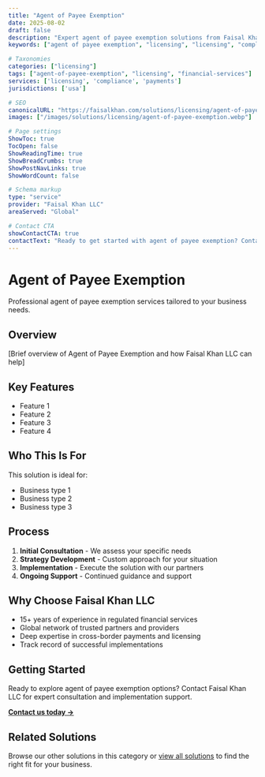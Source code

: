 ```yaml
---
title: "Agent of Payee Exemption"
date: 2025-08-02
draft: false
description: "Expert agent of payee exemption solutions from Faisal Khan LLC"
keywords: ["agent of payee exemption", "licensing", "licensing", "compliance", "faisal khan"]

# Taxonomies
categories: ["licensing"]
tags: ["agent-of-payee-exemption", "licensing", "financial-services"]
services: ['licensing', 'compliance', 'payments']
jurisdictions: ['usa']

# SEO
canonicalURL: "https://faisalkhan.com/solutions/licensing/agent-of-payee-exemption/"
images: ["/images/solutions/licensing/agent-of-payee-exemption.webp"]

# Page settings
ShowToc: true
TocOpen: false
ShowReadingTime: true
ShowBreadCrumbs: true
ShowPostNavLinks: true
ShowWordCount: false

# Schema markup
type: "service"
provider: "Faisal Khan LLC"
areaServed: "Global"

# Contact CTA
showContactCTA: true
contactText: "Ready to get started with agent of payee exemption? Contact Faisal Khan LLC for expert consultation."
---
```

# Agent of Payee Exemption

Professional agent of payee exemption services tailored to your business needs.

## Overview

[Brief overview of Agent of Payee Exemption and how Faisal Khan LLC can help]

## Key Features

- Feature 1
- Feature 2  
- Feature 3
- Feature 4

## Who This Is For

This solution is ideal for:

- Business type 1
- Business type 2
- Business type 3

## Process

1. **Initial Consultation** - We assess your specific needs
2. **Strategy Development** - Custom approach for your situation  
3. **Implementation** - Execute the solution with our partners
4. **Ongoing Support** - Continued guidance and support

## Why Choose Faisal Khan LLC

- 15+ years of experience in regulated financial services
- Global network of trusted partners and providers
- Deep expertise in cross-border payments and licensing
- Track record of successful implementations

## Getting Started

Ready to explore agent of payee exemption options? Contact Faisal Khan LLC for expert consultation and implementation support.

**[Contact us today →](mailto:contact@faisalkhan.com)**

## Related Solutions

Browse our other solutions in this category or [view all solutions](/solutions/) to find the right fit for your business.
